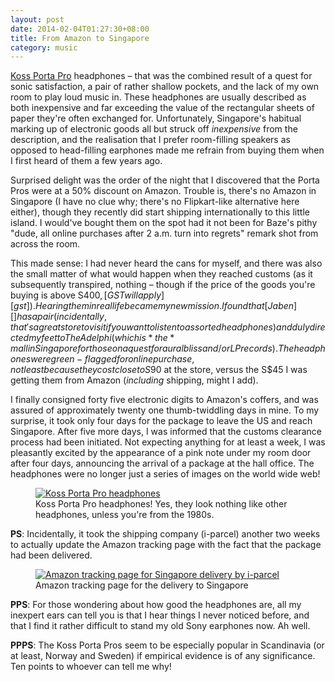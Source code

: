```yaml
---
layout: post
date: 2014-02-04T01:27:30+08:00
title: From Amazon to Singapore
category: music
---
```


[Koss Porta Pro][kpp] headphones – that was the combined result of a quest for sonic satisfaction, a pair of rather shallow pockets, and the lack of my own room to play loud music in. These headphones are usually described as both inexpensive and far exceeding the value of the rectangular sheets of paper they're often exchanged for. Unfortunately, Singapore's habitual marking up of electronic goods all but struck off *inexpensive* from the description, and the realisation that I prefer room-filling speakers as opposed to head-filling earphones made me refrain from buying them when I first heard of them a few years ago.

Surprised delight was the order of the night that I discovered that the Porta Pros were at a 50% discount on Amazon. Trouble is, there's no Amazon in Singapore (I have no clue why; there's no Flipkart-like alternative here either), though they recently did start shipping internationally to this little island. I would've bought them on the spot had it not been for Baze's pithy "dude, all online purchases after 2 a.m. turn into regrets" remark shot from across the room.

This made sense: I had never heard the cans for myself, and there was also the small matter of what would happen when they reached customs (as it subsequently transpired, nothing – though if the price of the goods you're buying is above S$400, [GST will apply][gst]). Hearing them in real life became my new mission. I found that [Jaben][] has a pair (incidentally, that's a great store to visit if you want to listen to assorted headphones) and duly directed my feet to The Adelphi (which is *the* mall in Singapore for those on a quest for aural bliss and/or LP records). The headphones were green-flagged for online purchase, not least because they cost close to S$90 at the store, versus the S$45 I was getting them from Amazon (*including* shipping, might I add).

I finally consigned forty five electronic digits to Amazon's coffers, and was assured of approximately twenty one thumb-twiddling days in mine. To my surprise, it took only four days for the package to leave the US and reach Singapore. After five more days, I was informed that the customs clearance process had been initiated. Not expecting anything for at least a week, I was pleasantly excited by the appearance of a pink note under my room door after four days, announcing the arrival of a  package at the hall office. The headphones were no longer just a series of images on the world wide web!

<figure>
	<a rel="lightbox" href="http://lh5.googleusercontent.com/-s9rGdWaduhk/Uu_Ayha3BvI/AAAAAAAAA1k/_hfAzudbYNk/s1600/Koss%2520PortaPro.jpg">
		<img src="http://lh5.googleusercontent.com/-s9rGdWaduhk/Uu_Ayha3BvI/AAAAAAAAA1k/_hfAzudbYNk/s1600/Koss%2520PortaPro.jpg" alt="Koss Porta Pro headphones">
	</a>
	<figcaption>Koss Porta Pro headphones! Yes, they look nothing like other headphones, unless you're from the 1980s.</figcaption>
</figure>

**PS**: Incidentally, it took the shipping company (i-parcel) another two weeks to actually update the Amazon tracking page with the fact that the package had been delivered.

<figure>
	<a rel="lightbox" href="http://lh5.googleusercontent.com/-zI3_n5P-414/Uu_AJo9nLYI/AAAAAAAAA1c/HkoYydIETY4/s1600/amazon-singapore-tracking-details.png">
		<img src="http://lh5.googleusercontent.com/-zI3_n5P-414/Uu_AJo9nLYI/AAAAAAAAA1c/HkoYydIETY4/s1600/amazon-singapore-tracking-details.png" alt="Amazon tracking page for Singapore delivery by i-parcel">
	</a>
	<figcaption>Amazon tracking page for the delivery to Singapore</figcaption>
</figure>

**PPS**: For those wondering  about how good the headphones are, all my inexpert ears can tell you is that I hear things I never noticed before, and that I find it rather difficult to stand my old Sony earphones now. Ah well.

**PPPS**: The Koss Porta Pros seem to be especially popular in Scandinavia (or at least, Norway and Sweden) if empirical evidence is of any significance. Ten points to whoever can tell me why!

[kpp]: http://www.koss.com/en/products/headphones/on-ear-headphones/PortaPro__Porta_Pro_On_Ear_Headphone
[gst]: www.customs.gov.sg/leftNav/trad/cle/Internet+PurchasesPostal+Parcels.htm
[Jaben]: http://www.jaben.net

